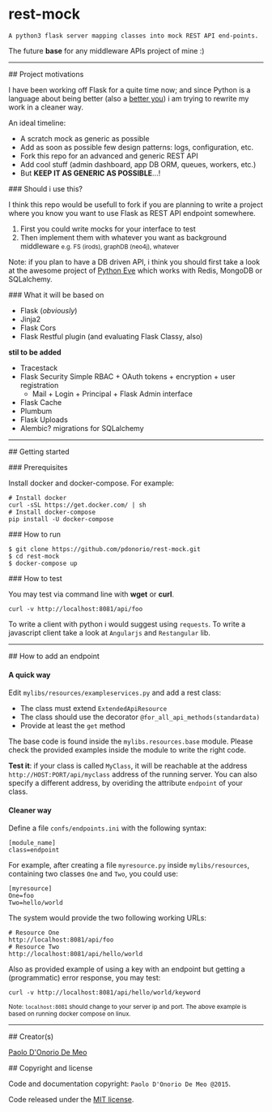 # rest-mock

`A python3 flask server mapping classes into mock REST API end-points.`

The future **base** for any middleware APIs project of mine :)


---

## Project motivations

I have been working off Flask for a quite time now; and since Python is a language about being better (also a [better you](http://pile.wf/about-being-better/)) i am trying to rewrite my work in a cleaner way.

An ideal timeline:

* A scratch mock as generic as possible
* Add as soon as possible few design patterns: logs, configuration, etc.
* Fork this repo for an advanced and generic REST API
* Add cool stuff (admin dashboard, app DB ORM, queues, workers, etc.)
* But **KEEP IT AS GENERIC AS POSSIBLE**...!

### Should i use this?

I think this repo would be usefull to fork if you are planning to write a project where you know you want to use Flask as REST API endpoint somewhere.

1. First you could write mocks for your interface to test
2. Then implement them with whatever you want as background middleware
    <small> e.g. FS (irods), graphDB (neo4j), whatever </small>

Note: if you plan to have a DB driven API, i think you should first take a look at the awesome project of [Python Eve](http://python-eve.org/) which works with Redis, MongoDB or SQLalchemy.

### What it will be based on

* Flask (*obviously*)
* Jinja2
* Flask Cors
* Flask Restful plugin (and evaluating Flask Classy, also)

**stil to be added**
* Tracestack
* Flask Security
    Simple RBAC + OAuth tokens + encryption + user registration
    + Mail + Login + Principal + Flask Admin interface
* Flask Cache
* Plumbum
* Flask Uploads
* Alembic? migrations for SQLalchemy

---

## Getting started

### Prerequisites

Install docker and docker-compose. For example:

```
# Install docker
curl -sSL https://get.docker.com/ | sh
# Install docker-compose
pip install -U docker-compose
```

### How to run

```
$ git clone https://github.com/pdonorio/rest-mock.git
$ cd rest-mock
$ docker-compose up
```

### How to test

You may test via command line with **wget** or **curl**.

```
curl -v http://localhost:8081/api/foo
```

To write a client with python i would suggest using `requests`.
To write a javascript client take a look at `Angularjs` and `Restangular` lib.

---

## How to add an endpoint

#### A quick way

Edit `mylibs/resources/exampleservices.py` and add a rest class:

* The class must extend `ExtendedApiResource`
* The class should use the decorator `@for_all_api_methods(standardata)`
* Provide at least the `get` method

The base code is found inside the `mylibs.resources.base` module. Please check the provided examples inside the module to write the right code.

**Test it**: if your class is called `MyClass`, it will be reachable at the address `http://HOST:PORT/api/myclass` address of the running server.
You can also specify a different address, by overiding the attribute `endpoint` of your class.

#### Cleaner way

Define a file `confs/endpoints.ini` with the following syntax:

```
[module_name]
class=endpoint
```

For example, after creating a file `myresource.py` inside `mylibs/resources`,
containing two classes `One` and `Two`, you could use:

```
[myresource]
One=foo
Two=hello/world
```

The system would provide the two following working URLs:

```
# Resource One
http://localhost:8081/api/foo
# Resource Two
http://localhost:8081/api/hello/world
```

Also as provided example of using a key with an endpoint
but getting a (programmatic) error response, you may test:
```
curl -v http://localhost:8081/api/hello/world/keyword
```

<small> Note: `localhost:8081` should change to your server ip and port.
The above example is based on running docker compose on linux.</small>

---

## Creator(s)

[Paolo D'Onorio De Meo](https://twitter.com/paolodonorio/)

## Copyright and license

Code and documentation copyright: `Paolo D'Onorio De Meo @2015`.

Code released under the [MIT license](LICENSE).

